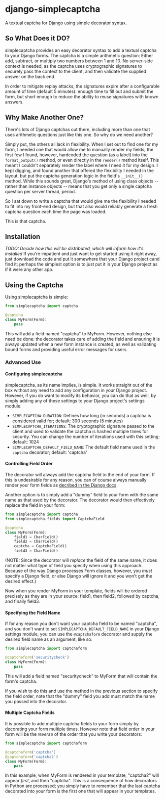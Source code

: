 # django-simplecaptcha

A textual captcha for Django using simple decorator syntax.

## So What Does it DO?

simplecaptcha provides an easy decorator syntax to add a textual captcha to your
Django forms. The captcha is a simple arithmetic question: Either add, subtract,
or multiply two numbers between 1 and 10. No server-side context is needed, as
the captcha uses cryptographic signatures to securely pass the context to the
client, and then validate the supplied answer on the back end.

In order to mitigate replay attacks, the signatures expire after a configurable
amount of time (default 5 minutes): enough time to fill out and submit the form,
but short enough to reduce the ability to reuse signatures with known answers.

## Why Make Another One?

There's lots of Django captchas out there, including more than one that uses
arithmetic questions just like this one. So why do we need another?

Simply put, the others all lack in flexibility. When I set out to find one for
my form, I needed one that would allow me to manually render my fields; the
first few I found, however, hardcoded the question (as a label) into the
`format_output()` method, or even directly in the `render()` method itself.
This meant I couldn't separately render the label where I need it for my design.
I kept digging, and found another that offered the flexibility I needed in the
layout, but put the captcha generation logic in the field's `__init__()` method.
While this sounds great, Django's method of using class objects -- rather than
instance objects -- means that you get only a single captcha question per
server thread, period.

So I sat down to write a captcha that would give me the flexibility I needed to
fit into my front-end design, but that also would reliably generate a fresh
captcha question each time the page was loaded.

This is that captcha.

## Installation

*TODO: Decide how this will be distributed, which will inform how it's installed*
If you're impatient and just want to get started using it right away, just
download the code and put it somewhere that your Django project cand find it;
perhaps the simplest option is to just put it in your Django project as if it
were any other app.

## Using the Captcha

Using simplecaptcha is simple:

```python
from simplecaptcha import captcha

@captcha
class MyForm(Form):
    pass
```

This will add a field named "captcha" to MyForm. However, nothing else need be
done: the decorator takes care of adding the field and ensuring it is always
updated when a new form instance is created, as well as validating bound forms
and providing useful error messages for users.

### Advanced Use

#### Configuring simplecaptcha

simplecaptcha, as its name implies, is simple. It works straight out of the box
without any need to add any configuration in your Django project. However, if
you do want to modify its behavior, you can do that as well, by simply adding
any of these settings to your Django project's settings module:

 * `SIMPLECAPTCHA_DURATION`: Defines how long (in seconds) a captcha is considered
   valid for; default: 300 seconds (5 minutes)
 * `SIMPLECAPTCHA_ITERATIONS`: The cryptographic signature passed to the client
   and used to validate the captcha is hashed multiple times for security. You
   can change the number of iterations used with this setting; default: 1024
 * `SIMPLECAPTCHA_DEFAULT_FIELD_NAME`: The default field name used in the `captcha`
   decorator; default: 'captcha'

#### Controlling Field Order

The decorator will always add the captcha field to the end of your form. If this
is undesirable for any reason, you can of course always manually render your form
fields as [decribed in the Django docs](https://docs.djangoproject.com/en/1.7/topics/forms/#rendering-fields-manually).

Another option is to simply add a "dummy" field to your form with the same name
as that used by the decorator. The decorator would then effectively replace the
field in your form:

```python
from simplecaptcha import captcha
from simplecaptcha.fields import CaptchaField

@captcha
class MyForm(Form):
    field1 = CharField()
    field2 = CharField()
    captcha = CaptchaField()
    field3 = CharField()
```

(NOTE: Since the decorator will *replace* the field of the same name, it does not
matter what type of field you specify when using this approach. Because of the way
Django processes Form classes, however, you *must* specify a Django field, or else
Django will ignore it and you won't get the desired effect.)

Now when you render MyForm in your template, fields will be ordered precisely as
they are in your source: field1, then field2, followed by captcha, and finally
field3.

#### Specifying the Field Name

If for any reason you don't want your captcha field to be named "captcha",  and
you don't want to set `SIMPLECAPTCHA_DEFAULT_FIELD_NAME` in your Django settings
module, you can use the `@captchaform` decorator and supply the desired field name
as an argument, like so:

```python
from simplecaptcha import captchaform

@captchaform('securitycheck')
class MyForm(Form):
    pass
```

This will add a field named "securitycheck" to MyForm that will contain the
form's captcha.

If you wish to do this and use the method in the previous section to specify the
field order, note that the "dummy" field you add must match the name you passed
into the decorator.

#### Multiple Captcha Fields

It is possible to add multiple captcha fields to your form simply by decorating
your form multiple times. However note that field order in your form will be the
*reverse* of the order that you write your decorators:

```python
from simplecaptcha import captchaform

@captchaform('captcha')
@captchaform('captcha2')
class MyForm(Form):
    pass
```

In this example, when MyForm is rendered in your template, "captcha2" will appear
*first*, and then "captcha". This is a consequence of how decorators in Python are
processed; you simply have to remember that the last captcha decorated into your
form is the first one that will appear in your templates.

